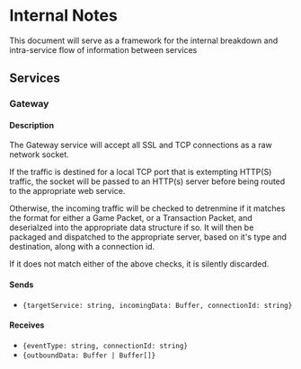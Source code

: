 # Internal Notes

This document will serve as a framework for the internal breakdown and intra-service flow of information between services

## Services

### Gateway

#### Description

The Gateway service will accept all SSL and TCP connections as a raw network socket.

If the traffic is destined for a local TCP port that is extempting HTTP(S) traffic, the socket will be passed to an HTTP(s) server before being routed to the appropriate web service.

Otherwise, the incoming traffic will be checked to detrenmine if it matches the format for either a Game Packet, or a Transaction Packet, and deserialzed into the appropriate data structure if so. It will then be packaged and dispatched to the appropriate server, based on it's type and destination, along with a connection id.

If it does not match either of the above checks, it is silently discarded.

#### Sends

-   `{targetService: string, incomingData: Buffer, connectionId: string}`

#### Receives

-   `{eventType: string, connectionId: string} `
-   `{outboundData: Buffer | Buffer[]}`
